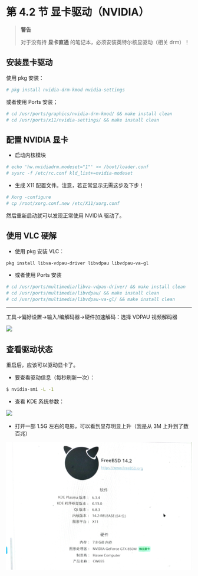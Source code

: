 # 第 4.2 节 显卡驱动（NVIDIA）

>**警告**
>
>对于没有持 **显卡直通** 的笔记本，必须安装英特尔核显驱动（相关 drm）！

## 安装显卡驱动


使用 pkg 安装：

```sh
# pkg install nvidia-drm-kmod nvidia-settings
```

或者使用 Ports 安装；

```sh
# cd /usr/ports/graphics/nvidia-drm-kmod/ && make install clean
# cd /usr/ports/x11/nvidia-settings/ && make install clean
```


## 配置 NVIDIA 显卡

- 启动内核模块

```sh
# echo 'hw.nvidiadrm.modeset="1"' >> /boot/loader.conf
# sysrc -f /etc/rc.conf kld_list+=nvidia-modeset
```
- 生成 X11 配置文件。注意，若正常显示无需这步及下步！

```sh
# Xorg -configure 
# cp /root/xorg.conf.new /etc/X11/xorg.conf
```

然后重新启动就可以发现正常使用 NVIDIA 驱动了。

## 使用 VLC 硬解

- 使用 pkg 安装 VLC：

```sh
pkg install libva-vdpau-driver libvdpau libvdpau-va-gl
```

- 或者使用 Ports 安装

```sh
# cd /usr/ports/multimedia/libva-vdpau-driver/ && make install clean
# cd /usr/ports/multimedia/libvdpau/ && make install clean
# cd /usr/ports/multimedia/libvdpau-va-gl/ && make install clean
```

---

工具->偏好设置->输入/编解码器->硬件加速解码：选择 VDPAU  视频解码器

![](../.gitbook/assets/121233788899956.png)


## 查看驱动状态

重启后，应该可以驱动显卡了。

- 要查看驱动信息（每秒刷新一次）：

```sh
$ nvidia-smi -L -1 
```

- 查看 KDE 系统参数：

![](../.gitbook/assets/nvi1.jpg)

- 打开一部 1.5G 左右的电影，可以看到显存明显上升（我是从 3M 上升到了数百兆）

![](../.gitbook/assets/nvi2.png)


